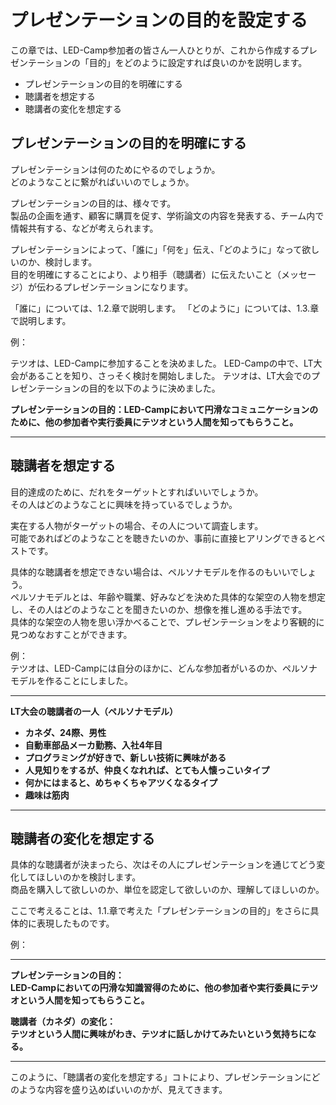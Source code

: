 # プレゼンテーションの目的を設定する

この章では、LED-Camp参加者の皆さん一人ひとりが、これから作成するプレゼンテーションの「目的」をどのように設定すれば良いのかを説明します。

* プレゼンテーションの目的を明確にする  
* 聴講者を想定する  
* 聴講者の変化を想定する

## プレゼンテーションの目的を明確にする
プレゼンテーションは何のためにやるのでしょうか。  
どのようなことに繋がればいいのでしょうか。

プレゼンテーションの目的は、様々です。  
製品の企画を通す、顧客に購買を促す、学術論文の内容を発表する、チーム内で情報共有する、などが考えられます。

プレゼンテーションによって、「誰に」「何を」伝え、「どのように」なって欲しいのか、検討します。  
目的を明確にすることにより、より相手（聴講者）に伝えたいこと（メッセージ）が伝わるプレゼンテーションになります。

「誰に」については、1.2.章で説明します。
「どのように」については、1.3.章で説明します。

例：

テツオは、LED-Campに参加することを決めました。
LED-Campの中で、LT大会があることを知り、さっそく検討を開始しました。
テツオは、LT大会でのプレゼンテーションの目的を以下のように決めました。

**プレゼンテーションの目的：LED-Campにおいて円滑なコミュニケーションのために、他の参加者や実行委員にテツオという人間を知ってもらうこと。**

---

## 聴講者を想定する

目的達成のために、だれをターゲットとすればいいでしょうか。  
その人はどのようなことに興味を持っているでしょうか。

実在する人物がターゲットの場合、その人について調査します。  
可能であればどのようなことを聴きたいのか、事前に直接ヒアリングできるとベストです。

具体的な聴講者を想定できない場合は、ペルソナモデルを作るのもいいでしょう。  
ペルソナモデルとは、年齢や職業、好みなどを決めた具体的な架空の人物を想定し、その人はどのようなことを聞きたいのか、想像を推し進める手法です。  
具体的な架空の人物を思い浮かべることで、プレゼンテーションをより客観的に見つめなおすことができます。

例：  
テツオは、LED-Campには自分のほかに、どんな参加者がいるのか、ペルソナモデルを作ることにしました。

---
**LT大会の聴講者の一人（ペルソナモデル）**

* **カネダ、24際、男性**
* **自動車部品メーカ勤務、入社4年目**
* **プログラミングが好きで、新しい技術に興味がある**
* **人見知りをするが、仲良くなれれば、とても人懐っこいタイプ**
* **何かにはまると、めちゃくちゃアツくなるタイプ**
* **趣味は筋肉**

---

## 聴講者の変化を想定する
具体的な聴講者が決まったら、次はその人にプレゼンテーションを通じてどう変化してほしいのかを検討します。  
商品を購入して欲しいのか、単位を認定して欲しいのか、理解してほしいのか。

ここで考えることは、1.1.章で考えた「プレゼンテーションの目的」をさらに具体的に表現したものです。

例：

---
**プレゼンテーションの目的：**  
**LED-Campにおいての円滑な知識習得のために、他の参加者や実行委員にテツオという人間を知ってもらうこと。**

**聴講者（カネダ）の変化：**  
**テツオという人間に興味がわき、テツオに話しかけてみたいという気持ちになる。**

---
このように、「聴講者の変化を想定する」コトにより、プレゼンテーションにどのような内容を盛り込めばいいのかが、見えてきます。
